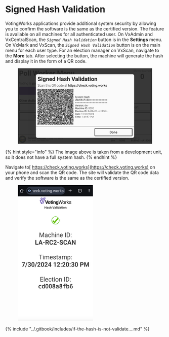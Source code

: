 # Signed Hash Validation

VotingWorks applications provide additional system security by allowing you to confirm the software is the same as the certified version. The feature is available on all machines for all authenticated user. On VxAdmin and VxCentralScan, the _`Signed Hash Validation`_ button is in the **Settings** menu. On VxMark and VxScan, the _`Signed Hash Validation`_ button is on the main menu for each user type. For an election manager on VxScan, navigate to the **More** tab. After selecting the button, the machine will generate the hash and display it in the form of a QR code.

<figure><img src="../.gitbook/assets/signed-hash-validation.png" alt="" width="563"><figcaption></figcaption></figure>

{% hint style="info" %}
The image above is taken from a development unit, so it does not have a full system hash.
{% endhint %}

Navigate to[ https://check.voting.works](https://check.voting.works) on your phone and scan the QR code. The site will validate the QR code data and verify the software is the same as the certified version.

<figure><img src="../.gitbook/assets/Hash Validation check voting works.png" alt="" width="237"><figcaption></figcaption></figure>

{% include "../.gitbook/includes/if-the-hash-is-not-validate....md" %}
